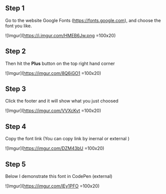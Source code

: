## Step 1
Go to the website Google Fonts (<https://fonts.google.com>), and choose the font you like.

![Imgur](https://i.imgur.com/HMEB6Jw.png =100x20)
## Step 2 
Then hit the **Plus** button on the top right hand corner

![Imgur](https://imgur.com/8Q6iGO1 =100x20)
## Step 3
Click the footer and it will show what you just choosed

![Imgur](https://imgur.com/VVXcKvt =100x20)
## Step 4
Copy the font link (You can copy link by inernal or external )

![Imgur](https://imgur.com/DZM43bU =100x20)
## Step 5 
Below I demonstrate this font in CodePen (external)

![Imgur](https://imgur.com/lEy1PFO =100x20)